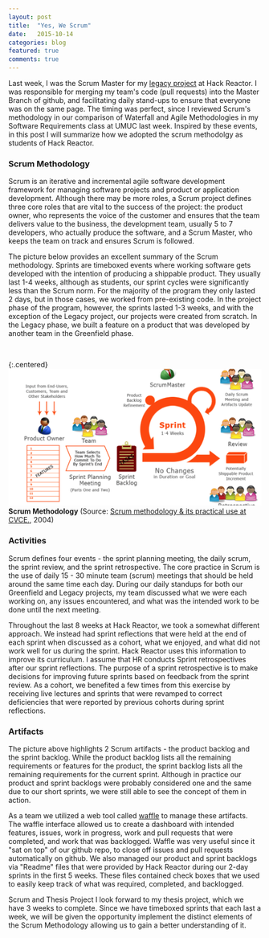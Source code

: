```yaml
---
layout: post
title:  "Yes, We Scrum"
date:   2015-10-14
categories: blog
featured: true
comments: true
---
```


Last week, I was the Scrum Master for my [legacy project](../project/2015-10-14-aroswap) at Hack Reactor. I was responsible for merging my team's code (pull requests) into the Master Branch of github, and facilitating daily stand-ups to ensure that everyone was on the same page. The timing was perfect, since I reviewed Scrum's methodology in our comparison of Waterfall and Agile Methodologies in my Software Requirements class at UMUC last week. Inspired by these events, in this post I will summarize how we adopted the scrum methodolgy as students of Hack Reactor.

### Scrum Methodology
Scrum is an iterative and incremental agile software development framework for managing software projects and product or application development. Although there may be more roles, a Scrum project defines three core roles that are vital to the success of the project: the product owner, who represents the voice of  the  customer and ensures that the team delivers value to the business, the development team, usually 5 to 7 developers, who actually produce the software, and a Scrum Master, who keeps the team on track and ensures Scrum is followed.

The picture below provides an excellent summary of the Scrum methodology. Sprints are timeboxed events where working software gets developed with the intention of producing a shippable product. They usually last 1-4 weeks, although as students, our sprint cycles were significantly less than the Scrum norm. For the majority of the program they only lasted 2 days, but in those cases, we worked from pre-existing code. In the project phase of the program, however, the sprints lasted 1-3 weeks, and with the exception of the Legacy project, our projects were created from scratch. In the Legacy phase, we built a feature on a product that was developed by another team in the Greenfield phase.
&nbsp; 

&nbsp; 

{:.centered}
![scrum process img](/../../img/scrum-process.png)
**Scrum Methodology** (Source: [Scrum methodology & its practical use at CVCE.](http://cvcedhlab.hypotheses.org/54), 2004)

### Activities
Scrum defines four events - the sprint planning meeting, the daily scrum, the sprint review, and the sprint retrospective. The core practice in Scrum is the use of daily 15 - 30 minute team (scrum) meetings that should be held around the same time each day. During our daily standups for both our Greenfield and Legacy projects, my team discussed what we were each working on, any issues encountered, and what was the intended work to be done until the next meeting. 

Throughout the last 8 weeks at Hack Reactor, we took a somewhat different approach. We instead had sprint reflections that were held at the end of each sprint when discussed as a cohort, what we enjoyed, and what did not work well for us during the sprint. Hack Reactor uses this information to improve its curriculum. I assume that HR conducts Sprint retrospectives after our sprint reflections. The purpose of a sprint retrospective is to make decisions for improving future sprints based on feedback from the sprint review. As a cohort, we benefited a few times from this exercise by receiving live lectures and sprints that were revamped to correct deficiencies that were reported by previous cohorts during sprint reflections. 

### Artifacts
The picture above highlights 2 Scrum artifacts - the product backlog and the sprint backlog. While the product backlog lists all the remaining requirements or features for the product, the sprint backlog lists all the remaining requirements for the current sprint. Although in practice our product and sprint backlogs were probably considered one and the same due to our short sprints, we were still able to see the concept of them in action.

As a team we utilized a web tool called [waffle](waffle.io) to manage these artifacts. The waffle interface allowed us to create a dashboard with intended features, issues, work in progress, work and pull requests that were completed, and work that was backlogged. Waffle was very useful since it "sat on top" of our github repo, to close off issues and pull requests automatically on github. We also managed our product and sprint backlogs via "Readme" files that were provided by Hack Reactor during our 2-day sprints in the first 5 weeks. These files contained check boxes that we used to easily keep track of what was required, completed, and backlogged.

Scrum and Thesis Project
I look forward to my thesis project, which we have 3 weeks to complete. Since we have timeboxed sprints that each last a week, we will be given the opportunity implement the distinct elements of the Scrum Methodology allowing us to gain a better understanding of it. 





